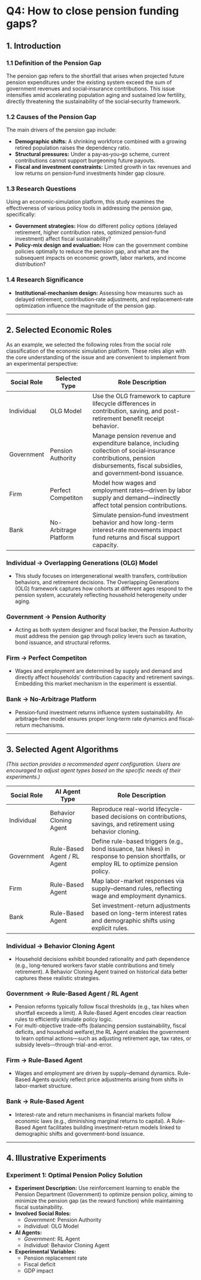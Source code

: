 # Q4: How to close pension funding gaps?

## 1. Introduction

### 1.1 Definition of the Pension Gap

The pension gap refers to the shortfall that arises when projected future pension expenditures under the existing system exceed the sum of government revenues and social‐insurance contributions. This issue intensifies amid accelerating population aging and sustained low fertility, directly threatening the sustainability of the social‐security framework.

### 1.2 Causes of the Pension Gap

The main drivers of the pension gap include:

* **Demographic shifts:** A shrinking workforce combined with a growing retired population raises the dependency ratio.
* **Structural pressures:** Under a pay‐as‐you‐go scheme, current contributions cannot support burgeoning future payouts.
* **Fiscal and investment constraints:** Limited growth in tax revenues and low returns on pension‐fund investments hinder gap closure.

### 1.3 Research Questions

Using an economic‐simulation platform, this study examines the effectiveness of various policy tools in addressing the pension gap, specifically:

* **Government strategies:** How do different policy options (delayed retirement, higher contribution rates, optimized pension‐fund investment) affect fiscal sustainability?
* **Policy‐mix design and evaluation:** How can the government combine policies optimally to reduce the pension gap, and what are the subsequent impacts on economic growth, labor markets, and income distribution?

### 1.4 Research Significance

* **Institutional‐mechanism design:** Assessing how measures such as delayed retirement, contribution‐rate adjustments, and replacement‐rate optimization influence the magnitude of the pension gap.

---

## 2. Selected Economic Roles

As an example, we selected the following roles from the social role classification of the economic simulation platform. These roles align with the core understanding of the issue and are convenient to implement from an experimental perspective:

| Social Role            | Selected Type                         | Role Description                                                                                                                                                                 |
| ------------------------ | --------------------------------------- | ---------------------------------------------------------------------------------------------------------------------------------------------------------------------------------- |
| Individual           | OLG Model   | Use the OLG framework to capture lifecycle differences in contribution, saving, and post-retirement benefit receipt behavior.                                                    |
| Government             | Pension Authority                    | Manage pension revenue and expenditure balance, including collection of social‐insurance contributions, pension disbursements, fiscal subsidies, and government‐bond issuance. |
| Firm                 | Perfect Competiton          | Model how wages and employment rates—driven by labor supply and demand—indirectly affect total pension contributions.                                                          |
| Bank | No-Arbitrage Platform | Simulate pension‐fund investment behavior and how long-term interest‐rate movements impact fund returns and fiscal support capacity.                                           |

### Individual → Overlapping Generations (OLG) Model

* This study focuses on intergenerational wealth transfers, contribution behaviors, and retirement decisions. The Overlapping Generations (OLG) framework captures how cohorts at different ages respond to the pension system, accurately reflecting household heterogeneity under aging.

### Government → Pension Authority  

* Acting as both system designer and fiscal backer, the Pension Authority must address the pension gap through policy levers such as taxation, bond issuance, and structural reforms.

### Firm → Perfect Competiton

* Wages and employment are determined by supply and demand and directly affect households’ contribution capacity and retirement savings. Embedding this market mechanism in the experiment is essential.

### Bank → No-Arbitrage Platform

* Pension‐fund investment returns influence system sustainability. An arbitrage‐free model ensures proper long‐term rate dynamics and fiscal‐return mechanisms.

---

## 3. Selected Agent Algorithms

*(This section provides a recommended agent configuration. Users are encouraged to adjust agent types based on the specific needs of their experiments.)*

| Social Role            | AI Agent Type               | Role Description                                                                                                                        |
| ------------------------ | ----------------------------- | ----------------------------------------------------------------------------------------------------------------------------------------- |
| Individual             | Behavior Cloning Agent      | Reproduce real-world lifecycle-based decisions on contributions, savings, and retirement using behavior cloning.                        |
| Government             | Rule-Based Agent / RL Agent | Define rule-based triggers (e.g., bond issuance, tax hikes) in response to pension shortfalls, or employ RL to optimize pension policy. |
| Firm                 | Rule-Based Agent            | Map labor-market responses via supply–demand rules, reflecting wage and employment dynamics.                                           |
| Bank | Rule-Based Agent            | Set investment-return adjustments based on long-term interest rates and demographic shifts using explicit rules.                        |

### Individual → Behavior Cloning Agent

* Household decisions exhibit bounded rationality and path dependence (e.g., long-tenured workers favor stable contributions and timely retirement). A Behavior Cloning Agent trained on historical data better captures these realistic strategies.

### Government → Rule-Based Agent / RL Agent

* Pension reforms typically follow fiscal thresholds (e.g., tax hikes when shortfall exceeds a limit). A Rule-Based Agent encodes clear reaction rules to efficiently simulate policy logic.
* For multi-objective trade-offs (balancing pension sustainability, fiscal deficits, and household welfare),the RL Agent enables the government to learn optimal actions—such as adjusting retirement age, tax rates, or subsidy levels—through trial-and-error.

### Firm → Rule-Based Agent

* Wages and employment are driven by supply–demand dynamics. Rule-Based Agents quickly reflect price adjustments arising from shifts in labor-market structure.

### Bank → Rule-Based Agent

* Interest-rate and return mechanisms in financial markets follow economic laws (e.g., diminishing marginal returns to capital). A Rule-Based Agent facilitates building investment-return models linked to demographic shifts and government-bond issuance.

---

## 4. Illustrative Experiments

### Experiment 1: Optimal Pension Policy Solution

* **Experiment Description:**
  Use reinforcement learning to enable the Pension Department (Government) to optimize pension policy, aiming to minimize the pension gap (as the reward function) while maintaining fiscal sustainability.
* **Involved Social Roles:**
  * *Government:* Pension Authority
  * *Individual:* OLG Model
* **AI Agents:**
  * *Government:* RL Agent
  * *Individual:* Behavior Cloning Agent
* **Experimental Variables:**
  * Pension replacement rate
  * Fiscal deficit
  * GDP impact

